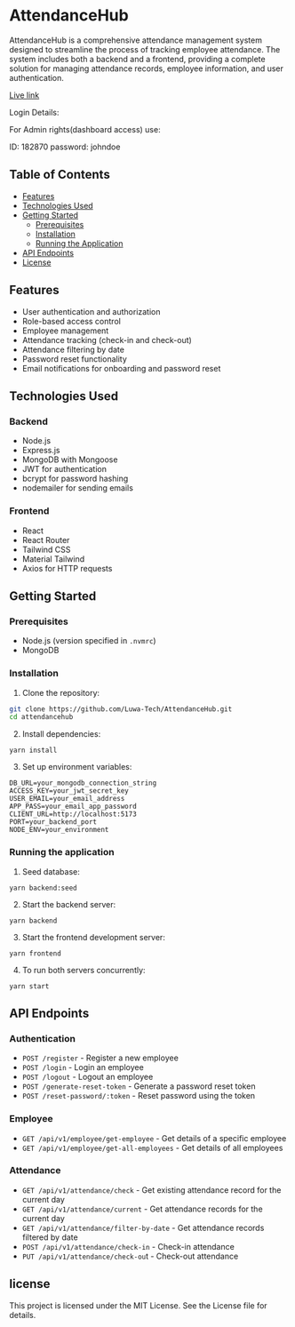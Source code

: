# AttendanceHub

AttendanceHub is a comprehensive attendance management system designed to streamline the process of tracking employee attendance. The system includes both a backend and a frontend, providing a complete solution for managing attendance records, employee information, and user authentication.

[Live link](https://attendancehub-client.onrender.com/)

Login Details:

For Admin rights(dashboard access) use:

ID: 182870
password: johndoe

## Table of Contents

- [Features](#features)
- [Technologies Used](#technologies-used)
- [Getting Started](#getting-started)
  - [Prerequisites](#prerequisites)
  - [Installation](#installation)
  - [Running the Application](#running-the-application)
- [API Endpoints](#api-endpoints)
- [License](#license)

## Features

- User authentication and authorization
- Role-based access control
- Employee management
- Attendance tracking (check-in and check-out)
- Attendance filtering by date
- Password reset functionality
- Email notifications for onboarding and password reset

## Technologies Used

### Backend

- Node.js
- Express.js
- MongoDB with Mongoose
- JWT for authentication
- bcrypt for password hashing
- nodemailer for sending emails


### Frontend

- React
- React Router
- Tailwind CSS
- Material Tailwind
- Axios for HTTP requests


## Getting Started

### Prerequisites

- Node.js (version specified in `.nvmrc`)
- MongoDB

### Installation

1. Clone the repository:

```sh
git clone https://github.com/Luwa-Tech/AttendanceHub.git
cd attendancehub
```
2. Install dependencies:

```
yarn install
```

3. Set up environment variables:

```
DB_URL=your_mongodb_connection_string
ACCESS_KEY=your_jwt_secret_key
USER_EMAIL=your_email_address
APP_PASS=your_email_app_password
CLIENT_URL=http://localhost:5173
PORT=your_backend_port
NODE_ENV=your_environment
```

### Running the application

1. Seed database:

```
yarn backend:seed
```

2. Start the backend server:

```
yarn backend
```

3. Start the frontend development server:

```
yarn frontend
```

4. To run both servers concurrently:

```
yarn start
```

## API Endpoints

### Authentication

- `POST /register` - Register a new employee
- `POST /login` - Login an employee
- `POST /logout` - Logout an employee
- `POST /generate-reset-token` - Generate a password reset token
- `POST /reset-password/:token` - Reset password using the token

### Employee

- `GET /api/v1/employee/get-employee` - Get details of a specific employee
- `GET /api/v1/employee/get-all-employees` - Get details of all employees

### Attendance

- `GET /api/v1/attendance/check` - Get existing attendance record for the current day
- `GET /api/v1/attendance/current` - Get attendance records for the current day
- `GET /api/v1/attendance/filter-by-date` - Get attendance records filtered by date
- `POST /api/v1/attendance/check-in` - Check-in attendance
- `PUT /api/v1/attendance/check-ou`t - Check-out attendance

## license

This project is licensed under the MIT License. See the License file for details.
